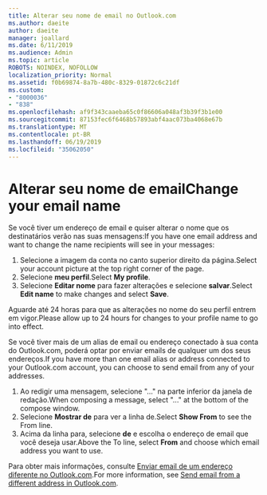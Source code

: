 ```yaml
---
title: Alterar seu nome de email no Outlook.com
ms.author: daeite
author: daeite
manager: joallard
ms.date: 6/11/2019
ms.audience: Admin
ms.topic: article
ROBOTS: NOINDEX, NOFOLLOW
localization_priority: Normal
ms.assetid: f0b69874-8a7b-480c-8329-01872c6c21df
ms.custom:
- "8000036"
- "838"
ms.openlocfilehash: af9f343caaeba65c0f86606a048af3b39f3b1e00
ms.sourcegitcommit: 87153fec6f6468b57893abf4aac073ba4068e67b
ms.translationtype: MT
ms.contentlocale: pt-BR
ms.lasthandoff: 06/19/2019
ms.locfileid: "35062050"
---
```

# <a name="change-your-email-name"></a><span data-ttu-id="8e9f7-102">Alterar seu nome de email</span><span class="sxs-lookup"><span data-stu-id="8e9f7-102">Change your email name</span></span>

<span data-ttu-id="8e9f7-103">Se você tiver um endereço de email e quiser alterar o nome que os destinatários verão nas suas mensagens:</span><span class="sxs-lookup"><span data-stu-id="8e9f7-103">If you have one email address and want to change the name recipients will see in your messages:</span></span>
  
1. <span data-ttu-id="8e9f7-104">Selecione a imagem da conta no canto superior direito da página.</span><span class="sxs-lookup"><span data-stu-id="8e9f7-104">Select your account picture at the top right corner of the page.</span></span>
2. <span data-ttu-id="8e9f7-105">Selecione **meu perfil**.</span><span class="sxs-lookup"><span data-stu-id="8e9f7-105">Select **My profile**.</span></span>
3. <span data-ttu-id="8e9f7-106">Selecione **Editar nome** para fazer alterações e selecione **salvar**.</span><span class="sxs-lookup"><span data-stu-id="8e9f7-106">Select **Edit name** to make changes and select **Save**.</span></span>

<span data-ttu-id="8e9f7-107">Aguarde até 24 horas para que as alterações no nome do seu perfil entrem em vigor.</span><span class="sxs-lookup"><span data-stu-id="8e9f7-107">Please allow up to 24 hours for changes to your profile name to go into effect.</span></span>
  
<span data-ttu-id="8e9f7-108">Se você tiver mais de um alias de email ou endereço conectado à sua conta do Outlook.com, poderá optar por enviar emails de qualquer um dos seus endereços.</span><span class="sxs-lookup"><span data-stu-id="8e9f7-108">If you have more than one email alias or address connected to your Outlook.com account, you can choose to send email from any of your addresses.</span></span>
  
1. <span data-ttu-id="8e9f7-109">Ao redigir uma mensagem, selecione "..." na parte inferior da janela de redação.</span><span class="sxs-lookup"><span data-stu-id="8e9f7-109">When composing a message, select "..." at the bottom of the compose window.</span></span>
1. <span data-ttu-id="8e9f7-110">Selecione **Mostrar de** para ver a linha de.</span><span class="sxs-lookup"><span data-stu-id="8e9f7-110">Select **Show From** to see the From line.</span></span>
1. <span data-ttu-id="8e9f7-111">Acima da linha para, selecione **de** e escolha o endereço de email que você deseja usar.</span><span class="sxs-lookup"><span data-stu-id="8e9f7-111">Above the To line, select **From** and choose which email address you want to use.</span></span>

<span data-ttu-id="8e9f7-112">Para obter mais informações, consulte [Enviar email de um endereço diferente no Outlook.com](https://go.microsoft.com/fwlink/p/?linkid=2001701&amp;clcid=0x409).</span><span class="sxs-lookup"><span data-stu-id="8e9f7-112">For more information, see [Send email from a different address in Outlook.com](https://go.microsoft.com/fwlink/p/?linkid=2001701&amp;clcid=0x409).</span></span>